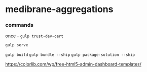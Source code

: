 # medibrane-aggregations

### commands

once - `gulp trust-dev-cert`

`gulp serve`

`gulp build`
`gulp bundle --ship`
`gulp package-solution --ship`

https://colorlib.com/wp/free-html5-admin-dashboard-templates/
